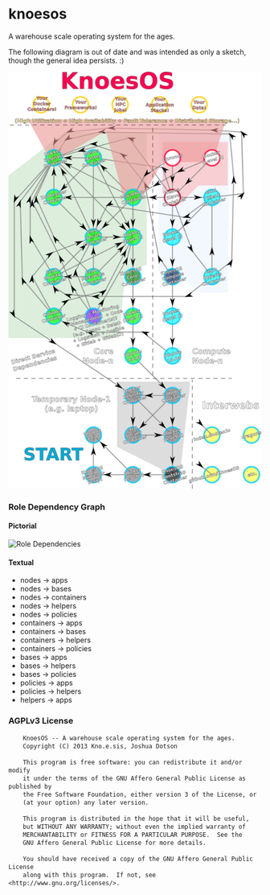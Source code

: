 knoesos
====

A warehouse scale operating system for the ages.

The following diagram is out of date and was intended as only a sketch, though the general idea persists. :)

![Service Dependencies](assets/png/knoesos-service-dependencies.png?raw=true "Service Dependencies")


### Role Dependency Graph

#### Pictorial

![Role Dependencies](../assets/png/role-deps.png?raw=true "Role Dependencies")


#### Textual

- nodes -> apps
- nodes -> bases
- nodes -> containers
- nodes -> helpers
- nodes -> policies
- containers -> apps
- containers -> bases
- containers -> helpers
- containers -> policies
- bases -> apps
- bases -> helpers
- bases -> policies
- policies -> apps
- policies -> helpers
- helpers -> apps



### AGPLv3 License
```
    KnoesOS -- A warehouse scale operating system for the ages.
    Copyright (C) 2013 Kno.e.sis, Joshua Dotson

    This program is free software: you can redistribute it and/or modify
    it under the terms of the GNU Affero General Public License as published by
    the Free Software Foundation, either version 3 of the License, or
    (at your option) any later version.

    This program is distributed in the hope that it will be useful,
    but WITHOUT ANY WARRANTY; without even the implied warranty of
    MERCHANTABILITY or FITNESS FOR A PARTICULAR PURPOSE.  See the
    GNU Affero General Public License for more details.

    You should have received a copy of the GNU Affero General Public License
    along with this program.  If not, see <http://www.gnu.org/licenses/>.
```
